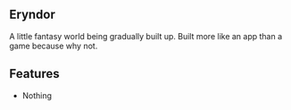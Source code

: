 ## Eryndor

A little fantasy world being gradually built up. Built more like an app than a game because why not.

## Features

* Nothing